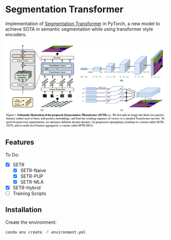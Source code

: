 # Segmentation Transformer

Implementation of [Segmentation Transformer](https://arxiv.org/abs/2012.15840) in PyTorch, a new model to achieve SOTA in semantic segmentation while using transformer style encoders.

![SETR](./static/setr.png)

## Features

To Do:

- [x] SETR
  - [x] SETR-Naive
  - [x] SETR-PUP
  - [x] SETR-MLA
- [x] SETR-Hybrid
- [ ] Training Scripts

## Installation

Create the environment:

```bash
conda env create -f environment.yml
```
